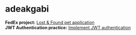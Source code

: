 # adeakgabi
**FedEx project:** [Lost & Found pet application](https://github.com/adeakgabi/aragonite-lassie)
<br>
**JWT Authentication practice:** [Implement JWT authentication](https://github.com/adeakgabi/JWT)
<br>

